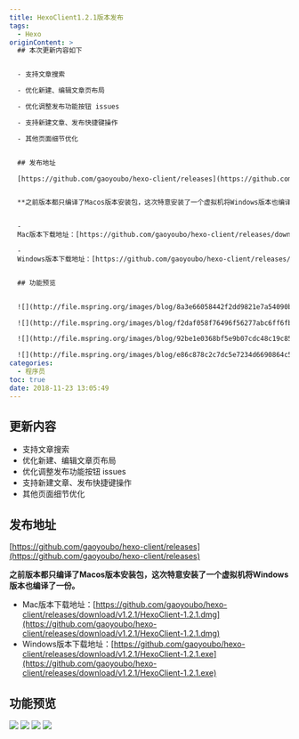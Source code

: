 ```yaml
---
title: HexoClient1.2.1版本发布
tags:
  - Hexo
originContent: >
  ## 本次更新内容如下


  - 支持文章搜索

  - 优化新建、编辑文章页布局

  - 优化调整发布功能按钮 issues

  - 支持新建文章、发布快捷键操作

  - 其他页面细节优化


  ## 发布地址

  [https://github.com/gaoyoubo/hexo-client/releases](https://github.com/gaoyoubo/hexo-client/releases)


  **之前版本都只编译了Macos版本安装包，这次特意安装了一个虚拟机将Windows版本也编译了一份。**


  -
  Mac版本下载地址：[https://github.com/gaoyoubo/hexo-client/releases/download/v1.2.1/HexoClient-1.2.1.dmg](https://github.com/gaoyoubo/hexo-client/releases/download/v1.2.1/HexoClient-1.2.1.dmg)

  -
  Windows版本下载地址：[https://github.com/gaoyoubo/hexo-client/releases/download/v1.2.1/HexoClient-1.2.1.exe](https://github.com/gaoyoubo/hexo-client/releases/download/v1.2.1/HexoClient-1.2.1.exe)


  ## 功能预览


  ![](http://file.mspring.org/images/blog/8a3e66058442f2dd9821e7a54090bee7!detail)

  ![](http://file.mspring.org/images/blog/f2daf058f76496f56277abc6ff6fbef1!detail)

  ![](http://file.mspring.org/images/blog/92be1e0368bf5e9b07cdc48c19c85954!detail)

  ![](http://file.mspring.org/images/blog/e86c878c2c7dc5e7234d6690864c52d3!detail)
categories:
  - 程序员
toc: true
date: 2018-11-23 13:05:49
---
```


## 更新内容

- 支持文章搜索
- 优化新建、编辑文章页布局
- 优化调整发布功能按钮 issues
- 支持新建文章、发布快捷键操作
- 其他页面细节优化

## 发布地址
[https://github.com/gaoyoubo/hexo-client/releases](https://github.com/gaoyoubo/hexo-client/releases)

**之前版本都只编译了Macos版本安装包，这次特意安装了一个虚拟机将Windows版本也编译了一份。**

- Mac版本下载地址：[https://github.com/gaoyoubo/hexo-client/releases/download/v1.2.1/HexoClient-1.2.1.dmg](https://github.com/gaoyoubo/hexo-client/releases/download/v1.2.1/HexoClient-1.2.1.dmg)
- Windows版本下载地址：[https://github.com/gaoyoubo/hexo-client/releases/download/v1.2.1/HexoClient-1.2.1.exe](https://github.com/gaoyoubo/hexo-client/releases/download/v1.2.1/HexoClient-1.2.1.exe)

## 功能预览

![](http://file.mspring.org/images/blog/8a3e66058442f2dd9821e7a54090bee7!detail)
![](http://file.mspring.org/images/blog/f2daf058f76496f56277abc6ff6fbef1!detail)
![](http://file.mspring.org/images/blog/92be1e0368bf5e9b07cdc48c19c85954!detail)
![](http://file.mspring.org/images/blog/e86c878c2c7dc5e7234d6690864c52d3!detail)
